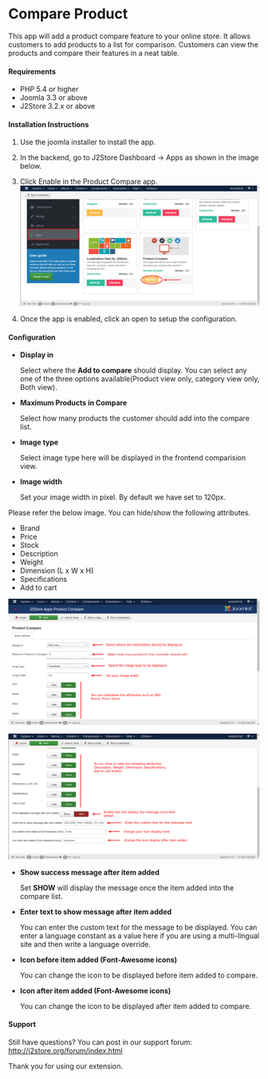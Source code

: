 # Compare Product

This app will add a product compare feature to your online store. It allows customers to add products to a list for comparison. Customers can view the products and compare their features in a neat table.

#### Requirements

* PHP 5.4 or higher
* Joomla 3.3 or above
* J2Store 3.2.x or above

#### Installation Instructions

1. Use the joomla installer to install the app.

2. In the backend, go to J2Store Dashboard -> Apps as shown in the image below.

3. Click Enable in the Product Compare app.
![](./assets/images/compare_product_one.png)
4. Once the app is enabled, click an open to setup the configuration.

#### Configuration

* **Display in**

  Select where the **Add to compare** should display. You can select any one of the three options available(Product view only, category view only, Both view).
  
* **Maximum Products in Compare**

  Select how many products the customer should add into the compare list.
  
* **Image type**

  Select image type here will be displayed in the frontend comparision view.
  
* **Image width**

  Set your image width in pixel. By default we have set to 120px.
  
Please refer the below image. You can hide/show the following attributes.

* Brand
* Price
* Stock
* Description
* Weight
* Dimension (L x W x H)
* Specifications
* Add to cart

![](./assets/images/compare_product_two.png)

![](./assets/images/compare_product_three.png)
* **Show success message after item added**

  Set **SHOW** will display the message once the item added into the compare list.
  
* **Enter text to show message after item added**

  You can enter the custom text for the message to be displayed. You can enter a language constant as a value here if you are using a multi-lingual site and then write a language override.
  
* **Icon before item added (Font-Awesome icons)**

  You can change the icon to be displayed before item added to compare.
  
* **Icon after item added (Font-Awesome icons)**

  You can change the icon to be displayed after item added to compare.
  
#### Support

Still have questions? You can post in our support forum: http://j2store.org/forum/index.html

Thank you for using our extension.
